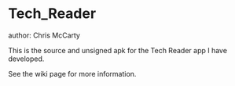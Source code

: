 Tech_Reader
===========

author: Chris McCarty

This is the source and unsigned apk for the Tech Reader app I have developed.

See the wiki page for more information.
